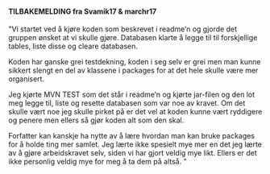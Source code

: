 #### TILBAKEMELDING fra Svamik17 & marchr17

"Vi startet ved å kjøre koden som beskrevet i readme’n og gjorde det gruppen ønsket at vi skulle gjøre. Databasen klarte å legge til til forskjellige tables, liste disse og cleare databasen.

Koden har ganske grei testdekning, koden i seg selv er grei men man kunne sikkert slengt en del av klassene i packages for at det hele skulle være mer organisert. 

Jeg kjørte MVN TEST som det står i readme’n og kjørte jar-filen og den lot meg legge til, liste og resette databasen som var noe av kravet. Om det skulle vært noe jeg skulle pirket på er det vel at koden kunne vært ryddigere og penere men ellers så gjør koden alt som den skal.

Forfatter kan kanskje ha nytte av å lære hvordan man kan bruke packages for å holde ting mer samlet. Jeg lærte ikke spesielt mye mer en det jeg lærte av å gjøre arbeidskravet selv, siden vi har gjort veldig mye likt. Ellers er det ikke personlig veldig mye for meg å ta dem på altså.
"